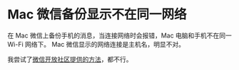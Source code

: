 # Mac 微信备份显示不在同一网络

在 Mac 微信上备份手机的消息，当连接网络时会报错，Mac 电脑和手机不在同一 Wi-Fi 网络下。
Mac 微信显示的网络连接是主机名，明显不对。

我尝试了[微信开放社区提供的方法](https://developers.weixin.qq.com/community/develop/doc/000cccdfccc4882747cbb4ad056800)，都不行。


